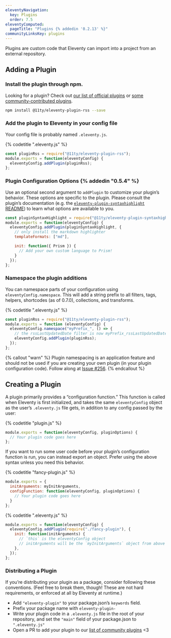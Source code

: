 ```yaml
---
eleventyNavigation:
  key: Plugins
  order: 7.5
eleventyComputed:
  pageTitle: "Plugins {% addedin '0.2.13' %}"
communityLinksKey: plugins
---
```

Plugins are custom code that Eleventy can import into a project from an external repository.

## Adding a Plugin

### Install the plugin through npm.

Looking for a plugin? Check out [our list of official plugins](/docs/plugins/official/) or [some community-contributed plugins](/docs/plugins/community/).

```bash
npm install @11ty/eleventy-plugin-rss --save
```

### Add the plugin to Eleventy in your config file

Your config file is probably named `.eleventy.js`.

{% codetitle ".eleventy.js" %}

```js
const pluginRss = require("@11ty/eleventy-plugin-rss");
module.exports = function(eleventyConfig) {
  eleventyConfig.addPlugin(pluginRss);
};
```

### Plugin Configuration Options {% addedin "0.5.4" %}

Use an optional second argument to `addPlugin` to customize your plugin’s behavior. These options are specific to the plugin. Please consult the plugin’s documentation (e.g. the [`eleventy-plugin-syntaxhighlight` README](https://github.com/11ty/eleventy-plugin-syntaxhighlight/blob/master/README.md)) to learn what options are available to you.

```js
const pluginSyntaxHighlight = require("@11ty/eleventy-plugin-syntaxhighlight");
module.exports = function(eleventyConfig) {
  eleventyConfig.addPlugin(pluginSyntaxHighlight, {
    // only install the markdown highlighter
    templateFormats: ["md"],

    init: function({ Prism }) {
      // Add your own custom language to Prism!
    }
  });
};
```

### Namespace the plugin additions

You can namespace parts of your configuration using `eleventyConfig.namespace`. This will add a string prefix to all filters, tags, helpers, shortcodes (as of 0.7.0), collections, and transforms.

{% codetitle ".eleventy.js" %}

```js
const pluginRss = require("@11ty/eleventy-plugin-rss");
module.exports = function (eleventyConfig) {
  eleventyConfig.namespace("myPrefix_", () => {
    // the rssLastUpdatedDate filter is now myPrefix_rssLastUpdatedDate
    eleventyConfig.addPlugin(pluginRss);
  });
};
```

{% callout "warn" %}
Plugin namespacing is an application feature and should not be used if you are creating your own plugin (in your plugin configuration code). Follow along at <a href="https://github.com/11ty/eleventy/issues/256">Issue #256</a>.
{% endcallout %}


## Creating a Plugin

A plugin primarily provides a “configuration function.” This function is called when Eleventy is first initialized, and takes the same `eleventyConfig` object as the user’s `.eleventy.js` file gets, in addition to any config passed by the user:

{% codetitle "plugin.js" %}

```js
module.exports = function(eleventyConfig, pluginOptions) {
  // Your plugin code goes here
};
```

If you want to run some user code before your plugin’s configuration function is run, you can instead export an object. Prefer using the above syntax unless you need this behavior.

{% codetitle "fancy-plugin.js" %}

```js
module.exports = {
  initArguments: myInitArguments,
  configFunction: function(eleventyConfig, pluginOptions) {
    // Your plugin code goes here
  }
};
```

{% codetitle ".eleventy.js" %}

```js
module.exports = function(eleventyConfig) {
  eleventyConfig.addPlugin(require("./fancy-plugin"), {
    init: function(initArguments) {
      // `this` is the eleventyConfig object
      // initArguments will be the `myInitArguments` object from above
    },
  });
};
```

### Distributing a Plugin

If you’re distributing your plugin as a package, consider following these conventions. (Feel free to break them, though! These are not hard requirements, or enforced at all by Eleventy at runtime.)

- Add `"eleventy-plugin"` to your package.json’s `keywords` field.
- Prefix your package name with `eleventy-plugin-`
- Write your plugin code in a `.eleventy.js` file in the root of your repository, and set the `"main"` field of your package.json to `".eleventy.js"`
- Open a PR to add your plugin to our [list of community plugins](https://github.com/11ty/11ty-website/tree/master/src/_data/plugins) <3
